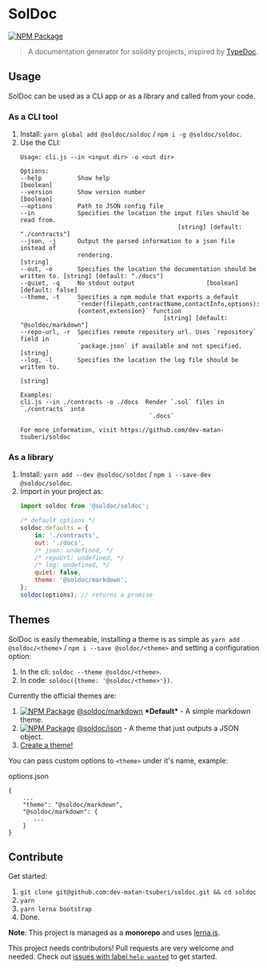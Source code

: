 # SolDoc

[![NPM Package](https://img.shields.io/npm/v/@soldoc/soldoc.svg?style=flat-square)](https://www.npmjs.org/package/@soldoc/soldoc)

> A documentation generator for solidity projects, inspired by [TypeDoc](http://typedoc.org/).

## Usage

SolDoc can be used as a CLI app or as a library and called from your code.

### As a CLI tool

1. Install: `yarn global add @soldoc/soldoc` / `npm i -g @soldoc/soldoc`.
2. Use the CLI:
    ```
    Usage: cli.js --in <input dir> -o <out dir>

    Options:
    --help          Show help                                            [boolean]
    --version       Show version number                                  [boolean]
    --options       Path to JSON config file
    --in            Specifies the location the input files should be read from.
                                                [string] [default: "./contracts"]
    --json, -j      Output the parsed information to a json file instead of
                    rendering.                                            [string]
    --out, -o       Specifies the location the documentation should be written to. [string] [default: "./docs"]
    --quiet, -q     No stdout output                    [boolean] [default: false]
    --theme, -t     Specifies a npm module that exports a default
                    `render(filepath,contractName,contactInfo,options):
                    {content,extension}` function
                                            [string] [default: "@soldoc/markdown"]
    --repo-url, -r  Specifies remote repository url. Uses `repository` field in
                    `package.json` if available and not specified.        [string]
    --log, -l       Specifies the location the log file should be written to.
                                                                            [string]

    Examples:
    cli.js --in ./contracts -o ./docs  Render `.sol` files in `./contracts` into
                                        `.docs`

    For more information, visit https://github.com/dev-matan-tsuberi/soldoc
    ```

### As a library

1. Install: `yarn add --dev @soldoc/soldoc` / `npm i --save-dev @soldoc/soldoc`.
2. Import in your project as:
    ```JavaScript
    import soldoc from '@soldoc/soldoc';

    /* default options */
    soldoc.defaults = {
        in: './contracts',
        out: './docs',
        /* json: undefined, */
        /* repoUrl: undefined, */
        /* log: undefined, */
        quiet: false,
        theme: '@soldoc/markdown',
    };
    soldoc(options); // returns a promise
    ```

## Themes

SolDoc is easily themeable, installing a theme is as simple as `yarn add @soldoc/<theme>` / `npm i --save @soldoc/<theme>` and setting a configuration option:
1. In the cli: `soldoc --theme @soldoc/<theme>`.
2. In code: `soldoc({theme: '@soldoc/<theme>'})`.

Currently the official themes are:
1. [![NPM Package](https://img.shields.io/npm/v/@soldoc/markdown.svg?style=flat-square)](https://www.npmjs.org/package/@soldoc/markdown) [@soldoc/markdown](packages/markdown) **\*Default\*** - A simple markdown theme.
2. [![NPM Package](https://img.shields.io/npm/v/@soldoc/json.svg?style=flat-square)](https://www.npmjs.org/package/@soldoc/json) [@soldoc/json](packages/json)  - A theme that just outputs a JSON object.
2. [Create a theme!](docs/create_a_theme.md)

You can pass custom options to `<theme>` under it's name, example:

options.json
```
{
    ...
    "theme": "@soldoc/markdown",
    "@soldoc/markdown": {
       ...
    }
}
```

## Contribute

Get started:

1. `git clone git@github.com:dev-matan-tsuberi/soldoc.git && cd soldoc`
2. `yarn`
3. `yarn lerna bootstrap`
4. Done.

**Note**: This project is managed as a **monorepo** and uses [lerna.js](https://lernajs.io/).

This project needs contributors!
Pull requests are very welcome and needed.
Check out [issues with label `help wanted`](https://github.com/dev-matan-tsuberi/soldoc/issues?q=is%3Aopen+is%3Aissue+label%3A%22help+wanted%22) to get started.
